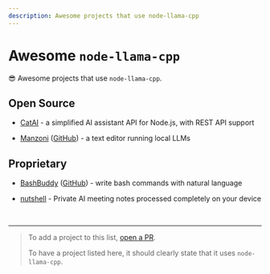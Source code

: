 ```yaml
---
description: Awesome projects that use node-llama-cpp
---
```

# Awesome `node-llama-cpp`
:sunglasses: Awesome projects that use `node-llama-cpp`.

<script setup lang="ts">
import DataBadge from "../../.vitepress/components/DataBadge/DataBadge.vue";
</script>

## Open Source
* [CatAI](https://github.com/withcatai/catai) - a simplified AI assistant API for Node.js, with REST API support
  <br /><DataBadge title="License" content="MIT"/>

* [Manzoni](https://manzoni.app/) ([GitHub](https://github.com/gems-platforms/manzoni-app)) - a text editor running local LLMs
  <br /><DataBadge title="License" content="AGPL-3.0"/>


## Proprietary
* [BashBuddy](https://bashbuddy.run) ([GitHub](https://github.com/wosherco/bashbuddy)) - write bash commands with natural language
  <br /><DataBadge title="Partially open source" content="Source available" href="https://github.com/wosherco/bashbuddy/blob/main/LICENSE.md"/>

* [nutshell](https://withnutshell.com) - Private AI meeting notes processed completely on your device



<br />

---

> To add a project to this list, [open a PR](https://github.com/withcatai/node-llama-cpp/edit/master/docs/guide/awesome.md).
>
> To have a project listed here, it should clearly state that it uses `node-llama-cpp`.
